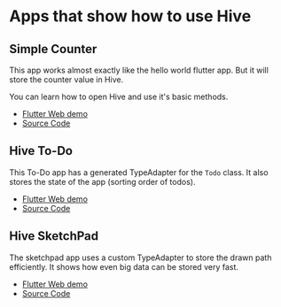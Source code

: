 # Apps that show how to use Hive

## Simple Counter

This app works almost exactly like the hello world flutter app. But it will store the counter value in Hive.

You can learn how to open Hive and use it's basic methods.

 * [Flutter Web demo](https://hivedb.github.io/hive/demos/counter/)
 * [Source Code](https://github.com/hivedb/hive/tree/master/examples/counter)

## Hive To-Do

This To-Do app has a generated TypeAdapter for the `Todo` class. It also stores the state of the app (sorting order of todos).

 * [Flutter Web demo](https://hivedb.github.io/hive/demos/todo/)
 * [Source Code](https://github.com/hivedb/hive/tree/master/examples/todo)

## Hive SketchPad

The sketchpad app uses a custom TypeAdapter to store the drawn path efficiently. It shows how even big data can be stored very fast.

 * [Flutter Web demo](https://hivedb.github.io/hive/demos/sketchpad/)
 * [Source Code](https://github.com/hivedb/hive/tree/master/examples/sketchpad)